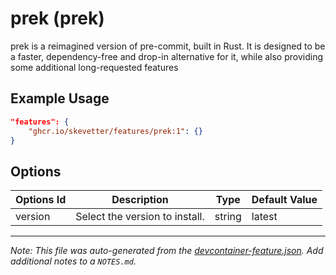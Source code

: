 
# prek (prek)

prek is a reimagined version of pre-commit, built in Rust. It is designed to be a faster, dependency-free and drop-in alternative for it, while also providing some additional long-requested features

## Example Usage

```json
"features": {
    "ghcr.io/skevetter/features/prek:1": {}
}
```

## Options

| Options Id | Description | Type | Default Value |
|-----|-----|-----|-----|
| version | Select the version to install. | string | latest |



---

_Note: This file was auto-generated from the [devcontainer-feature.json](https://github.com/skevetter/features/blob/main/src/prek/devcontainer-feature.json).  Add additional notes to a `NOTES.md`._
